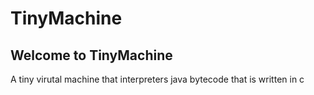 <h1> TinyMachine </h1>

<h2> Welcome to TinyMachine </h2>
<p> A tiny virutal machine that interpreters java bytecode that is written in c</p>

